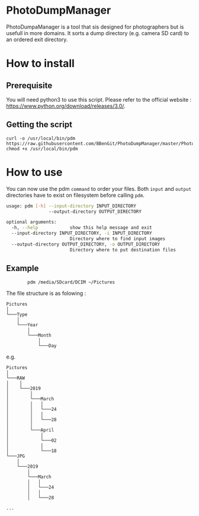 # PhotoDumpManager

PhotoDumpaManager is a tool that sis designed for photographers but is usefull in more domains. 
It sorts a dump directory (e.g. camera SD card) to an ordered exit directory.

# How to install

## Prerequisite

You will need python3 to use this script. Please refer to the official website : https://www.python.org/download/releases/3.0/.

## Getting the script

```
curl -o /usr/local/bin/pdm https://raw.githubusercontent.com/BBenGit/PhotoDumpManager/master/PhotoDumpManager.py
chmod +x /usr/local/bin/pdm
```

# How to use

You can now use the pdm `command` to order your files. Both `input` and `output` directories have to exist on filesystem before calling `pdm`.
```bash
usage: pdm [-h] --input-directory INPUT_DIRECTORY
                --output-directory OUTPUT_DIRECTORY

optional arguments:
  -h, --help            show this help message and exit
  --input-directory INPUT_DIRECTORY, -i INPUT_DIRECTORY
                        Directory where to find input images
  --output-directory OUTPUT_DIRECTORY, -o OUTPUT_DIRECTORY
                        Directory where to put destination files
```

## Example

```bash
        pdm /media/SDcard/DCIM ~/Pictures
```

The file structure is as folowing :
```
Pictures    
│
└───Type
    │
    └───Year
        │
        └───Month
            │
            └───Day
```
e.g.
```
Pictures    
│
└───RAW
│    │
│    └───2019
│        │
│        └───March
│        │   │
│        │   └───24
│        │   │
│        │   └───28
│        │
│        └───April
│            │
│            └───02
│            │
│            └───18
└───JPG
    │
    └───2019
        │
        └───March
        │   │
        │   └───24
        │   │
        │   └───28

...
```

